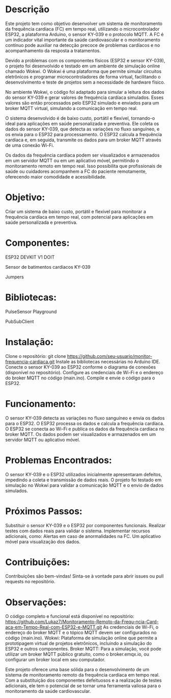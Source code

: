 # Descrição

Este projeto tem como objetivo desenvolver um sistema de monitoramento da frequência cardíaca (FC) em tempo real, utilizando o microcontrolador ESP32, a plataforma Arduino, o sensor KY-039 e o protocolo MQTT. A FC é um indicador vital importante da saúde cardiovascular e o monitoramento contínuo pode auxiliar na detecção precoce de problemas cardíacos e no acompanhamento da resposta a tratamentos.

Devido a problemas com os componentes físicos (ESP32 e sensor KY-039), o projeto foi desenvolvido e testado em um ambiente de simulação online chamado Wokwi. O Wokwi é uma plataforma que permite simular circuitos eletrônicos e programar microcontroladores de forma virtual, facilitando o desenvolvimento e teste de projetos sem a necessidade de hardware físico.

No ambiente Wokwi, o código foi adaptado para simular a leitura dos dados do sensor KY-039 e gerar valores de frequência cardíaca simulados. Esses valores são então processados pelo ESP32 simulado e enviados para um broker MQTT virtual, simulando a comunicação em tempo real.

O sistema desenvolvido é de baixo custo, portátil e flexível, tornando-o ideal para aplicações em saúde personalizada e preventiva. Ele coleta os dados do sensor KY-039, que detecta as variações no fluxo sanguíneo, e os envia para o ESP32 para processamento. O ESP32 calcula a frequência cardíaca e, em seguida, transmite os dados para um broker MQTT através de uma conexão Wi-Fi.

Os dados da frequência cardíaca podem ser visualizados e armazenados em um servidor MQTT ou em um aplicativo móvel, permitindo o monitoramento remoto em tempo real. Isso possibilita que profissionais de saúde ou cuidadores acompanhem a FC do paciente remotamente, oferecendo maior comodidade e acessibilidade.

# Objetivo:
Criar um sistema de baixo custo, portátil e flexível para monitorar a frequência cardíaca em tempo real, com potencial para aplicações em saúde personalizada e preventiva.

# Componentes:
ESP32 DEVKIT V1 DOIT

Sensor de batimentos cardíacos KY-039

Jumpers

# Bibliotecas:
PulseSensor Playground 

PubSubClient

# Instalação:
Clone o repositório: git clone https://github.com/seu-usuario/monitor-frequencia-cardiaca.git 
Instale as bibliotecas necessárias no Arduino IDE. 
Conecte o sensor KY-039 ao ESP32 conforme o diagrama de conexões (disponível no repositório). 
Configure as credenciais de Wi-Fi e o endereço do broker MQTT no código (main.ino). 
Compile e envie o código para o ESP32.

# Funcionamento:
O sensor KY-039 detecta as variações no fluxo sanguíneo e envia os dados para o ESP32. O ESP32 processa os dados e calcula a frequência cardíaca. O ESP32 se conecta ao Wi-Fi e publica os dados da frequência cardíaca no broker MQTT. Os dados podem ser visualizados e armazenados em um servidor MQTT ou aplicativo móvel.

# Problemas Encontrados:
O sensor KY-039 e o ESP32 utilizados inicialmente apresentaram defeitos, impedindo a coleta e transmissão de dados reais. O projeto foi testado em simulação no Wokwi para validar a comunicação MQTT e o envio de dados simulados.

# Próximos Passos:
Substituir o sensor KY-039 e o ESP32 por componentes funcionais. Realizar testes com dados reais para validar o sistema. Implementar recursos adicionais, como: Alertas em caso de anormalidades na FC. Um aplicativo móvel para visualização dos dados.

# Contribuições:
Contribuições são bem-vindas! Sinta-se à vontade para abrir issues ou pull requests no repositório.

# Observações:
O código completo e funcional está disponível no repositório: https://github.com/Lukaz7/Monitoramento-Remoto-da-Frequ-ncia-Card-aca-em-Tempo-Real-com-ESP32-e-MQTT.git 
As credenciais de Wi-Fi, o endereço do broker MQTT e o tópico MQTT devem ser configurados no código (main.ino). 
Wokwi: Plataforma de simulação online que permite a prototipagem virtual de projetos eletrônicos, incluindo a simulação do ESP32 e outros componentes. 
Broker MQTT: Para a simulação, você pode utilizar um broker MQTT público gratuito, como o broker.emqx.io, ou configurar um broker local em seu computador.

Este projeto oferece uma base sólida para o desenvolvimento de um sistema de monitoramento remoto da frequência cardíaca em tempo real. Com a substituição dos componentes defeituosos e a realização de testes adicionais, ele tem o potencial de se tornar uma ferramenta valiosa para o monitoramento da saúde cardiovascular.
